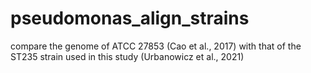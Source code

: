 # pseudomonas_align_strains
compare the genome of ATCC 27853 (Cao et al., 2017) with that of the ST235 strain used in this study (Urbanowicz et al., 2021)
